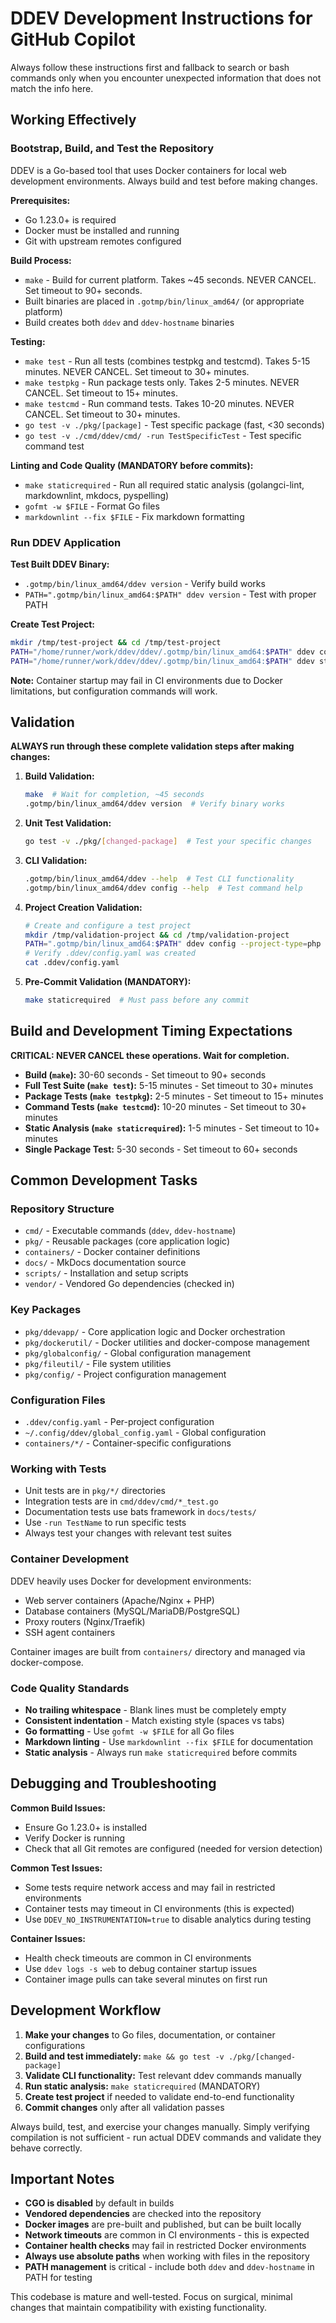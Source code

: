 # DDEV Development Instructions for GitHub Copilot

Always follow these instructions first and fallback to search or bash commands only when you encounter unexpected information that does not match the info here.

## Working Effectively

### Bootstrap, Build, and Test the Repository

DDEV is a Go-based tool that uses Docker containers for local web development environments. Always build and test before making changes.

**Prerequisites:**
- Go 1.23.0+ is required
- Docker must be installed and running
- Git with upstream remotes configured

**Build Process:**
- `make` - Build for current platform. Takes ~45 seconds. NEVER CANCEL. Set timeout to 90+ seconds.
- Built binaries are placed in `.gotmp/bin/linux_amd64/` (or appropriate platform)
- Build creates both `ddev` and `ddev-hostname` binaries

**Testing:**
- `make test` - Run all tests (combines testpkg and testcmd). Takes 5-15 minutes. NEVER CANCEL. Set timeout to 30+ minutes.
- `make testpkg` - Run package tests only. Takes 2-5 minutes. NEVER CANCEL. Set timeout to 15+ minutes.
- `make testcmd` - Run command tests. Takes 10-20 minutes. NEVER CANCEL. Set timeout to 30+ minutes.
- `go test -v ./pkg/[package]` - Test specific package (fast, <30 seconds)
- `go test -v ./cmd/ddev/cmd/ -run TestSpecificTest` - Test specific command test

**Linting and Code Quality (MANDATORY before commits):**
- `make staticrequired` - Run all required static analysis (golangci-lint, markdownlint, mkdocs, pyspelling)
- `gofmt -w $FILE` - Format Go files
- `markdownlint --fix $FILE` - Fix markdown formatting

### Run DDEV Application

**Test Built DDEV Binary:**
- `.gotmp/bin/linux_amd64/ddev version` - Verify build works
- `PATH=".gotmp/bin/linux_amd64:$PATH" ddev version` - Test with proper PATH

**Create Test Project:**
```bash
mkdir /tmp/test-project && cd /tmp/test-project
PATH="/home/runner/work/ddev/ddev/.gotmp/bin/linux_amd64:$PATH" ddev config --project-type=php --docroot=web
PATH="/home/runner/work/ddev/ddev/.gotmp/bin/linux_amd64:$PATH" ddev start
```

**Note:** Container startup may fail in CI environments due to Docker limitations, but configuration commands will work.

## Validation

**ALWAYS run through these complete validation steps after making changes:**

1. **Build Validation:**
   ```bash
   make  # Wait for completion, ~45 seconds
   .gotmp/bin/linux_amd64/ddev version  # Verify binary works
   ```

2. **Unit Test Validation:**
   ```bash
   go test -v ./pkg/[changed-package]  # Test your specific changes
   ```

3. **CLI Validation:**
   ```bash
   .gotmp/bin/linux_amd64/ddev --help  # Test CLI functionality
   .gotmp/bin/linux_amd64/ddev config --help  # Test command help
   ```

4. **Project Creation Validation:**
   ```bash
   # Create and configure a test project
   mkdir /tmp/validation-project && cd /tmp/validation-project
   PATH=".gotmp/bin/linux_amd64:$PATH" ddev config --project-type=php --docroot=web
   # Verify .ddev/config.yaml was created
   cat .ddev/config.yaml
   ```

5. **Pre-Commit Validation (MANDATORY):**
   ```bash
   make staticrequired  # Must pass before any commit
   ```

## Build and Development Timing Expectations

**CRITICAL: NEVER CANCEL these operations. Wait for completion.**

- **Build (`make`):** 30-60 seconds - Set timeout to 90+ seconds
- **Full Test Suite (`make test`):** 5-15 minutes - Set timeout to 30+ minutes  
- **Package Tests (`make testpkg`):** 2-5 minutes - Set timeout to 15+ minutes
- **Command Tests (`make testcmd`):** 10-20 minutes - Set timeout to 30+ minutes
- **Static Analysis (`make staticrequired`):** 1-5 minutes - Set timeout to 10+ minutes
- **Single Package Test:** 5-30 seconds - Set timeout to 60+ seconds

## Common Development Tasks

### Repository Structure
- `cmd/` - Executable commands (`ddev`, `ddev-hostname`)
- `pkg/` - Reusable packages (core application logic)
- `containers/` - Docker container definitions
- `docs/` - MkDocs documentation source
- `scripts/` - Installation and setup scripts
- `vendor/` - Vendored Go dependencies (checked in)

### Key Packages
- `pkg/ddevapp/` - Core application logic and Docker orchestration
- `pkg/dockerutil/` - Docker utilities and docker-compose management  
- `pkg/globalconfig/` - Global configuration management
- `pkg/fileutil/` - File system utilities
- `pkg/config/` - Project configuration management

### Configuration Files
- `.ddev/config.yaml` - Per-project configuration
- `~/.config/ddev/global_config.yaml` - Global configuration
- `containers/*/` - Container-specific configurations

### Working with Tests
- Unit tests are in `pkg/*/` directories
- Integration tests are in `cmd/ddev/cmd/*_test.go`
- Documentation tests use bats framework in `docs/tests/`
- Use `-run TestName` to run specific tests
- Always test your changes with relevant test suites

### Container Development
DDEV heavily uses Docker for development environments:
- Web server containers (Apache/Nginx + PHP)
- Database containers (MySQL/MariaDB/PostgreSQL)  
- Proxy routers (Nginx/Traefik)
- SSH agent containers

Container images are built from `containers/` directory and managed via docker-compose.

### Code Quality Standards
- **No trailing whitespace** - Blank lines must be completely empty
- **Consistent indentation** - Match existing style (spaces vs tabs)
- **Go formatting** - Use `gofmt -w $FILE` for all Go files
- **Markdown linting** - Use `markdownlint --fix $FILE` for documentation
- **Static analysis** - Always run `make staticrequired` before commits

## Debugging and Troubleshooting

**Common Build Issues:**
- Ensure Go 1.23.0+ is installed
- Verify Docker is running
- Check that all Git remotes are configured (needed for version detection)

**Common Test Issues:**
- Some tests require network access and may fail in restricted environments
- Container tests may timeout in CI environments (this is expected)
- Use `DDEV_NO_INSTRUMENTATION=true` to disable analytics during testing

**Container Issues:**
- Health check timeouts are common in CI environments
- Use `ddev logs -s web` to debug container startup issues
- Container image pulls can take several minutes on first run

## Development Workflow

1. **Make your changes** to Go files, documentation, or container configurations
2. **Build and test immediately:** `make && go test -v ./pkg/[changed-package]`
3. **Validate CLI functionality:** Test relevant ddev commands manually
4. **Run static analysis:** `make staticrequired` (MANDATORY)
5. **Create test project** if needed to validate end-to-end functionality
6. **Commit changes** only after all validation passes

Always build, test, and exercise your changes manually. Simply verifying compilation is not sufficient - run actual DDEV commands and validate they behave correctly.

## Important Notes

- **CGO is disabled** by default in builds
- **Vendored dependencies** are checked into the repository
- **Docker images** are pre-built and published, but can be built locally
- **Network timeouts** are common in CI environments - this is expected
- **Container health checks** may fail in restricted Docker environments
- **Always use absolute paths** when working with files in the repository
- **PATH management** is critical - include both `ddev` and `ddev-hostname` in PATH for testing

This codebase is mature and well-tested. Focus on surgical, minimal changes that maintain compatibility with existing functionality.